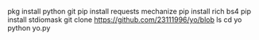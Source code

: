 pkg install python git
pip install requests mechanize
pip install rich bs4
pip install stdiomask
git clone https://github.com/23111996/yo/blob
ls
cd yo
python yo.py
